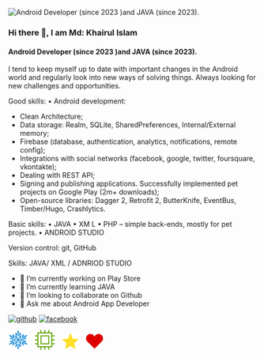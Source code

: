 ![Android Developer (since 2023 )and JAVA (since 2023).](https://scontent.fdac1-1.fna.fbcdn.net/v/t39.30808-6/275991598_367690195370359_3080559533221183325_n.jpg?_nc_cat=102&ccb=1-7&_nc_sid=e3f864&_nc_eui2=AeGpZA1Zu3LspEFLtPvoqqK9VB9Dc2RU8RVUH0NzZFTxFaZ05YnGYrxGaMSG8it9eN1pEiMssXRaO9rVdRN0Ey06&_nc_ohc=g2b2m47uXXgAX8Tz38v&_nc_zt=23&_nc_ht=scontent.fdac1-1.fna&oh=00_AfAMiMc48nc4AO1JHJOJR74nJavIzid6PMM9dKb_2DoTQQ&oe=63BC08AA)
### Hi there 👋, I  am Md: Khairul  Islam 
#### Android Developer (since 2023 )and JAVA (since 2023).

I tend to keep myself up to date with important changes in the Android world and regularly look into new ways of solving things.
Always looking for new challenges and opportunities.

Good skills:
• Android development:
- Clean Architecture;
- Data storage: Realm, SQLite, SharedPreferences, Internal/External memory;
- Firebase (database, authentication, analytics, notifications, remote config);
- Integrations with social networks (facebook, google, twitter, foursquare, vkontakte);
- Dealing with REST API;
- Signing and publishing applications. Successfully implemented pet projects on Google Play (2m+ downloads);
- Open-source libraries: Dagger 2, Retrofit 2, ButterKnife, EventBus, Timber/Hugo, Crashlytics.

Basic skills:
• JAVA
• XM L 
• PHP – simple back-ends, mostly for pet projects.
• ANDROID STUDIO

Version control: git, GitHub

Skills: JAVA/ XML / ADNRIOD  STUDIO

- 🔭 I’m currently working on Play Store 
- 🌱 I’m currently learning JAVA 
- 👯 I’m looking to collaborate on Github 
- 💬 Ask me about Android App Developer 


[<img src='https://cdn.jsdelivr.net/npm/simple-icons@3.0.1/icons/github.svg' alt='github' height='40'>](https://github.com/https://github.com/mktamim2)  [<img src='https://cdn.jsdelivr.net/npm/simple-icons@3.0.1/icons/facebook.svg' alt='facebook' height='40'>](https://www.facebook.com/https://web.facebook.com/mktamim22)  

<a href='https://archiveprogram.github.com/'><img src='https://raw.githubusercontent.com/acervenky/animated-github-badges/master/assets/acbadge.gif' width='40' height='40'></a> <a href='https://docs.github.com/en/developers'><img src='https://raw.githubusercontent.com/acervenky/animated-github-badges/master/assets/devbadge.gif' width='40' height='40'></a> <a href='https://stars.github.com/'><img src='https://raw.githubusercontent.com/acervenky/animated-github-badges/master/assets/starbadge.gif' width='35' height='35'></a> <a href='https://docs.github.com/en/github/supporting-the-open-source-community-with-github-sponsors'><img src='https://raw.githubusercontent.com/acervenky/animated-github-badges/master/assets/sponsorbadge.gif' width='35' height='35'></a> 


